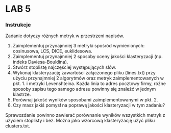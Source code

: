 # LAB 5 

### Instrukcje 
Zadanie dotyczy różnych metryk w przestrzeni napisów.

1. Zaimplementuj przynajmniej 3 metryki spośród wymienionych: cosinusowa, LCS, DICE, euklidesowa.
2. Zaimplementuj przynajmniej 2 sposoby oceny jakości klasteryzacji (np. indeks Daviesa-Bouldina).
3. Stwórz stoplistę najczęściej występujących słów.
4. Wykonaj klasteryzację zawartości załączonego pliku (lines.txt) przy użyciu przynajmniej 2 algorytmów oraz metryk zaimplementowanych w pkt. 1. i metryki Levenshteina. Każda linia to adres pocztowy firmy, różne sposoby zapisu tego samego adresu powinny się znaleźć w jednym klastrze.
5. Porównaj jakość wyników sposobami zaimplementowanymi w pkt. 2.
6. Czy masz jakiś pomysł na poprawę jakości klasteryzacji w tym zadaniu?

Sprawozdanie powinno zawierać porównanie wyników wszystkich metryk z użyciem stoplisty i bez.
Można jako wzorcową klasteryzację użyć pliku clusters.txt.